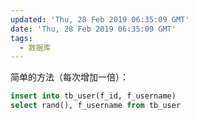 ```yaml
---
updated: 'Thu, 28 Feb 2019 06:35:09 GMT'
date: 'Thu, 28 Feb 2019 06:35:09 GMT'
tags:
  - 数据库
---
```


简单的方法（每次增加一倍）：

```sql
insert into tb_user(f_id, f_username)
select rand(), f_username from tb_user
```
